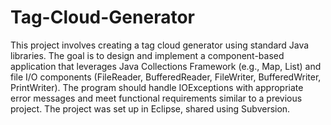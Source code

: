 # Tag-Cloud-Generator

This project involves creating a tag cloud generator using standard Java libraries. The goal is to design and implement a component-based application that leverages Java Collections Framework (e.g., Map, List) and file I/O components (FileReader, BufferedReader, FileWriter, BufferedWriter, PrintWriter). The program should handle IOExceptions with appropriate error messages and meet functional requirements similar to a previous project. The project was set up in Eclipse, shared using Subversion. 
